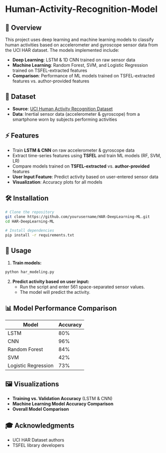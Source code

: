 # Human-Activity-Recognition-Model


## 📌 Overview
This project uses deep learning and machine learning models to classify human activities based on accelerometer and gyroscope sensor data from the UCI HAR dataset. The models implemented include:

- **Deep Learning**: LSTM & 1D CNN trained on raw sensor data
- **Machine Learning**: Random Forest, SVM, and Logistic Regression trained on TSFEL-extracted features
- **Comparison**: Performance of ML models trained on TSFEL-extracted features vs. author-provided features

## 📂 Dataset
- **Source**: [UCI Human Activity Recognition Dataset](https://archive.ics.uci.edu/ml/datasets/Human+Activity+Recognition+Using+Smartphones)
- **Data**: Inertial sensor data (accelerometer & gyroscope) from a smartphone worn by subjects performing activities

## ⚡ Features
- Train **LSTM & CNN** on raw accelerometer & gyroscope data
- Extract time-series features using **TSFEL** and train ML models (RF, SVM, LR)
- Compare models trained on **TSFEL-extracted** vs. **author-provided** features
- **User Input Feature**: Predict activity based on user-entered sensor data
- **Visualization**: Accuracy plots for all models

## 🛠 Installation
```bash
# Clone the repository
git clone https://github.com/yourusername/HAR-DeepLearning-ML.git
cd HAR-DeepLearning-ML

# Install dependencies
pip install -r requirements.txt
```

## 🚀 Usage
1. **Train models:**
```bash
python har_modeling.py
```
2. **Predict activity based on user input:**
   - Run the script and enter 561 space-separated sensor values.
   - The model will predict the activity.

## 📊 Model Performance Comparison
| Model              | Accuracy |
|-------------------|----------|
| LSTM              | 80%      |
| CNN               | 96%      |
| Random Forest     | 84%      |
| SVM               | 42%      |
| Logistic Regression | 73%      |

## 🖼️ Visualizations
- **Training vs. Validation Accuracy** (LSTM & CNN)
- **Machine Learning Model Accuracy Comparison**
- **Overall Model Comparison**

## 🎓 Acknowledgments
- UCI HAR Dataset authors
- TSFEL library developers


